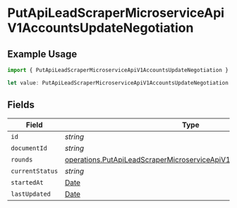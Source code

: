 # PutApiLeadScraperMicroserviceApiV1AccountsUpdateNegotiation

## Example Usage

```typescript
import { PutApiLeadScraperMicroserviceApiV1AccountsUpdateNegotiation } from "oppulence-backend-sdk/models/operations";

let value: PutApiLeadScraperMicroserviceApiV1AccountsUpdateNegotiation = {};
```

## Fields

| Field                                                                                                                                                    | Type                                                                                                                                                     | Required                                                                                                                                                 | Description                                                                                                                                              |
| -------------------------------------------------------------------------------------------------------------------------------------------------------- | -------------------------------------------------------------------------------------------------------------------------------------------------------- | -------------------------------------------------------------------------------------------------------------------------------------------------------- | -------------------------------------------------------------------------------------------------------------------------------------------------------- |
| `id`                                                                                                                                                     | *string*                                                                                                                                                 | :heavy_minus_sign:                                                                                                                                       | N/A                                                                                                                                                      |
| `documentId`                                                                                                                                             | *string*                                                                                                                                                 | :heavy_minus_sign:                                                                                                                                       | N/A                                                                                                                                                      |
| `rounds`                                                                                                                                                 | [operations.PutApiLeadScraperMicroserviceApiV1AccountsUpdateRounds](../../models/operations/putapileadscrapermicroserviceapiv1accountsupdaterounds.md)[] | :heavy_minus_sign:                                                                                                                                       | N/A                                                                                                                                                      |
| `currentStatus`                                                                                                                                          | *string*                                                                                                                                                 | :heavy_minus_sign:                                                                                                                                       | N/A                                                                                                                                                      |
| `startedAt`                                                                                                                                              | [Date](https://developer.mozilla.org/en-US/docs/Web/JavaScript/Reference/Global_Objects/Date)                                                            | :heavy_minus_sign:                                                                                                                                       | N/A                                                                                                                                                      |
| `lastUpdated`                                                                                                                                            | [Date](https://developer.mozilla.org/en-US/docs/Web/JavaScript/Reference/Global_Objects/Date)                                                            | :heavy_minus_sign:                                                                                                                                       | N/A                                                                                                                                                      |